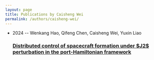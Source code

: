 ```yaml
---
layout: page
title: Publications by Caisheng Wei
permalink: /authors/caisheng-wei/
---
```


<ul class="post-list">
<li><span class='post-meta'>2024 -- Wenkang Hao, Qifeng Chen, Caisheng Wei, Yuxin Liao</span><h3><a class='post-link' href='../../distributed-control-of-spacecraft-formation-under-j2-perturbation-in-the-port-hamiltonian-framework'>Distributed control of spacecraft formation under $J2$ perturbation in the port-Hamiltonian framework</a></h3></li>

</ul>
